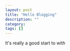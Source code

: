 ```yaml
---
layout: post
title: "Hello Blogging"
description: ""
category: 
tags: []
---
```

It's really a good start to with

